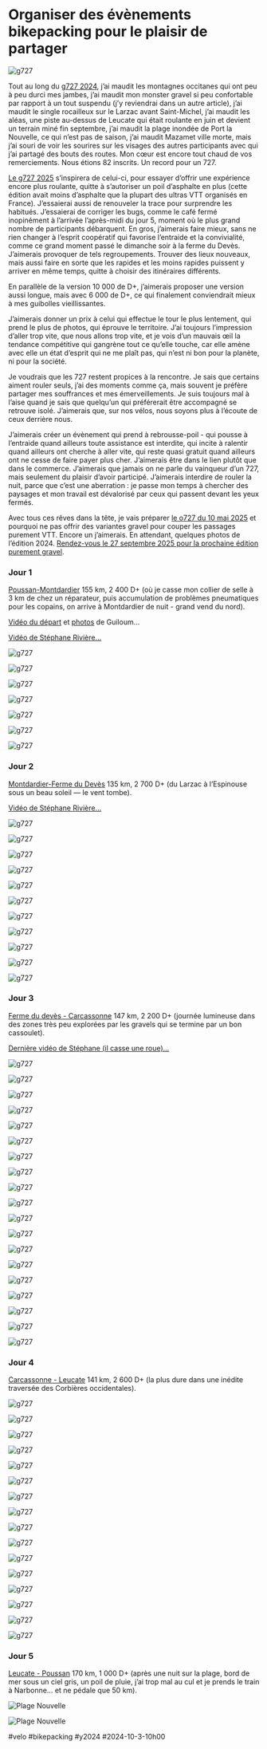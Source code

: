 # Organiser des évènements bikepacking pour le plaisir de partager

![g727](_i/2024-09-30-090205.webp)

Tout au long du [g727 2024](https://727bikepacking.fr/g727/), j’ai maudit les montagnes occitanes qui ont peu à peu durci mes jambes, j’ai maudit mon monster gravel si peu confortable par rapport à un tout suspendu (j’y reviendrai dans un autre article), j’ai maudit le single rocailleux sur le Larzac avant Saint-Michel, j’ai maudit les aléas, une piste au-dessus de Leucate qui était roulante en juin et devient un terrain miné fin septembre, j’ai maudit la plage inondée de Port la Nouvelle, ce qui n’est pas de saison, j’ai maudit Mazamet ville morte, mais j’ai souri de voir les sourires sur les visages des autres participants avec qui j’ai partagé des bouts des routes. Mon cœur est encore tout chaud de vos remerciements. Nous étions 82 inscrits. Un record pour un 727.

[Le g727 2025](https://727bikepacking.fr/g727-Grand-Depart/) s’inspirera de celui-ci, pour essayer d’offrir une expérience encore plus roulante, quitte à s’autoriser un poil d’asphalte en plus (cette édition avait moins d’asphalte que la plupart des ultras VTT organisés en France). J’essaierai aussi de renouveler la trace pour surprendre les habitués. J’essaierai de corriger les bugs, comme le café fermé inopinément à l’arrivée l’après-midi du jour 5, moment où le plus grand nombre de participants débarquent. En gros, j’aimerais faire mieux, sans ne rien changer à l’esprit coopératif qui favorise l’entraide et la convivialité, comme ce grand moment passé le dimanche soir à la ferme du Devès. J’aimerais provoquer de tels regroupements. Trouver des lieux nouveaux, mais aussi faire en sorte que les rapides et les moins rapides puissent y arriver en même temps, quitte à choisir des itinéraires différents.

En parallèle de la version 10 000 de D+, j’aimerais proposer une version aussi longue, mais avec 6 000 de D+, ce qui finalement conviendrait mieux à mes guibolles vieillissantes.

J’aimerais donner un prix à celui qui effectue le tour le plus lentement, qui prend le plus de photos, qui éprouve le territoire. J’ai toujours l’impression d’aller trop vite, que nous allons trop vite, et je vois d’un mauvais œil la tendance compétitive qui gangrène tout ce qu’elle touche, car elle amène avec elle un état d’esprit qui ne me plaît pas, qui n’est ni bon pour la planète, ni pour la société.

Je voudrais que les 727 restent propices à la rencontre. Je sais que certains aiment rouler seuls, j’ai des moments comme ça, mais souvent je préfère partager mes souffrances et mes émerveillements. Je suis toujours mal à l’aise quand je sais que quelqu’un qui préférerait être accompagné se retrouve isolé. J’aimerais que, sur nos vélos, nous soyons plus à l’écoute de ceux derrière nous.

J’aimerais créer un évènement qui prend à rebrousse-poil - qui pousse à l’entraide quand ailleurs toute assistance est interdite, qui incite à ralentir quand ailleurs ont cherche à aller vite, qui reste quasi gratuit quand ailleurs ont ne cesse de faire payer plus cher. J’aimerais être dans le lien plutôt que dans le commerce. J’aimerais que jamais on ne parle du vainqueur d’un 727, mais seulement du plaisir d’avoir participé. J’aimerais interdire de rouler la nuit, parce que c’est une aberration : je passe mon temps à chercher des paysages et mon travail est dévalorisé par ceux qui passent devant les yeux fermés.

Avec tous ces rêves dans la tête, je vais préparer [le o727 du 10 mai 2025](https://727bikepacking.fr/727-Grand-Depart/) et pourquoi ne pas offrir des variantes gravel pour couper les passages purement VTT. Encore un j’aimerais. En attendant, quelques photos de l’édition 2024. [Rendez-vous le 27 septembre 2025 pour la prochaine édition purement gravel](https://727bikepacking.fr/g727-Grand-Depart/).

### Jour 1

[Poussan-Montdardier](https://www.strava.com/activities/12556706110) 155 km, 2 400 D+ (où je casse mon collier de selle à 3 km de chez un réparateur, puis accumulation de problèmes pneumatiques pour les copains, on arrive à Montdardier de nuit - grand vend du nord).

[Vidéo du départ](https://www.facebook.com/60000015800090/videos/1351601659158370) et [photos](https://www.facebook.com/permalink.php?story_fbid=pfbid02ysFdt1X5MdRLYnpVQYejKD9o446M3qC3bPnn7vMsgPyxsD6p5wUA74FBioNtURM8l&id=60000015800090) de Guiloum…

[Vidéo de Stéphane Rivière…](https://www.youtube.com/watch?v=e3BWAvn67Jk&ab_channel=stephaneriviere)

![g727](_i/2024-09-28-134649.webp)

![g727](_i/2024-09-28-142456.webp)

![g727](_i/2024-09-28-142709.webp)

![g727](_i/2024-09-28-143619.webp)

![g727](_i/2024-09-28-143626.webp)

![g727](_i/2024-09-28-161207.webp)

![g727](_i/2024-09-28-163922.webp)

### Jour 2

[Montdardier-Ferme du Devès](https://www.strava.com/activities/12556731622) 135 km, 2 700 D+ (du Larzac à l’Espinouse sous un beau soleil — le vent tombe).

[Vidéo de Stéphane Rivière…](https://www.youtube.com/watch?v=FZp_IcfztxE&ab_channel=stephaneriviere)

![g727](_i/2024-09-29-085313.webp)

![g727](_i/2024-09-29-091521.webp)

![g727](_i/2024-09-29-091539.webp)

![g727](_i/2024-09-29-092126.webp)

![g727](_i/2024-09-29-092652.webp)

![g727](_i/2024-09-29-093116.webp)

![g727](_i/2024-09-29-093731.webp)

![g727](_i/2024-09-29-095635.webp)

![g727](_i/2024-09-29-102238.webp)

![g727](_i/2024-09-29-181116.webp)

![g727](_i/2024-09-29-181123.webp)

### Jour 3

[Ferme du devès - Carcassonne](https://www.strava.com/activities/12556760623) 147 km, 2 200 D+ (journée lumineuse dans des zones très peu explorées par les gravels qui se termine par un bon cassoulet).

[Dernière vidéo de Stéphane (il casse une roue)…](https://www.youtube.com/watch?v=r3HliXRjWPc&ab_channel=stephaneriviere)

![g727](_i/2024-09-30-085021.webp)

![g727](_i/2024-09-30-090457.webp)

![g727](_i/2024-09-30-093839.webp)

![g727](_i/2024-09-30-093847.webp)

![g727](_i/2024-09-30-094549.webp)

![g727](_i/2024-09-30-094611.webp)

![g727](_i/2024-09-30-104034.webp)

![g727](_i/2024-09-30-104652.webp)

![g727](_i/2024-09-30-104818.webp)

![g727](_i/2024-09-30-105143.webp)

![g727](_i/2024-09-30-105506.webp)

![g727](_i/2024-09-30-154050.webp)

![g727](_i/2024-09-30-154421.webp)

![g727](_i/2024-09-30-161717.webp)

![g727](_i/2024-09-30-163905.webp)

![g727](_i/2024-09-30-171045.webp)

![g727](_i/2024-09-30-171501.webp)

![g727](_i/2024-09-30-173914.webp)

![g727](_i/2024-09-30-202715.webp)

### Jour 4

[Carcassonne - Leucate](https://www.strava.com/activities/12556772806) 141 km, 2 600 D+ (la plus dure dans une inédite traversée des Corbières occidentales).

![g727](_i/2024-10-01-065852.webp)

![g727](_i/2024-10-01-071342.webp)

![g727](_i/2024-10-01-082422.webp)

![g727](_i/2024-10-01-082601.webp)

![g727](_i/2024-10-01-090407.webp)

![g727](_i/2024-10-01-103031.webp)

![g727](_i/2024-10-01-114657.webp)

![g727](_i/2024-10-01-115655.webp)

![g727](_i/2024-10-01-121740.webp)

![g727](_i/2024-10-01-124436.webp)

![g727](_i/2024-10-01-135317.webp)

![g727](_i/2024-10-01-190041.webp)

![g727](_i/2024-10-01-190628.webp)

![g727](_i/2024-10-01-190744.webp)

![g727](_i/2024-10-01-191138.webp)

![g727](_i/2024-10-01-191814.webp)

### Jour 5

[Leucate - Poussan](https://www.strava.com/activities/12558796895) 170 km, 1 000 D+ (après une nuit sur la plage, bord de mer sous un ciel gris, un poil de pluie, j’ai trop mal au cul et je prends le train à Narbonne… et ne pédale que 50 km).

![Plage Nouvelle](_i/2024-10-02-074114.webp)

![Plage Nouvelle](_i/2024-10-02-075313.webp)

#velo #bikepacking #y2024 #2024-10-3-10h00
